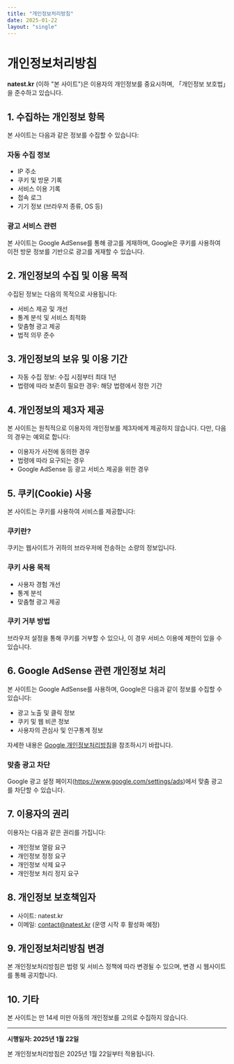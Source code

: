 ```yaml
---
title: "개인정보처리방침"
date: 2025-01-22
layout: "single"
---
```


# 개인정보처리방침

**natest.kr** (이하 "본 사이트")은 이용자의 개인정보를 중요시하며, 「개인정보 보호법」을 준수하고 있습니다.

## 1. 수집하는 개인정보 항목

본 사이트는 다음과 같은 정보를 수집할 수 있습니다:

### 자동 수집 정보
- IP 주소
- 쿠키 및 방문 기록
- 서비스 이용 기록
- 접속 로그
- 기기 정보 (브라우저 종류, OS 등)

### 광고 서비스 관련
본 사이트는 Google AdSense를 통해 광고를 게재하며, Google은 쿠키를 사용하여 이전 방문 정보를 기반으로 광고를 게재할 수 있습니다.

## 2. 개인정보의 수집 및 이용 목적

수집된 정보는 다음의 목적으로 사용됩니다:

- 서비스 제공 및 개선
- 통계 분석 및 서비스 최적화
- 맞춤형 광고 제공
- 법적 의무 준수

## 3. 개인정보의 보유 및 이용 기간

- 자동 수집 정보: 수집 시점부터 최대 1년
- 법령에 따라 보존이 필요한 경우: 해당 법령에서 정한 기간

## 4. 개인정보의 제3자 제공

본 사이트는 원칙적으로 이용자의 개인정보를 제3자에게 제공하지 않습니다. 다만, 다음의 경우는 예외로 합니다:

- 이용자가 사전에 동의한 경우
- 법령에 따라 요구되는 경우
- Google AdSense 등 광고 서비스 제공을 위한 경우

## 5. 쿠키(Cookie) 사용

본 사이트는 쿠키를 사용하여 서비스를 제공합니다:

### 쿠키란?
쿠키는 웹사이트가 귀하의 브라우저에 전송하는 소량의 정보입니다.

### 쿠키 사용 목적
- 사용자 경험 개선
- 통계 분석
- 맞춤형 광고 제공

### 쿠키 거부 방법
브라우저 설정을 통해 쿠키를 거부할 수 있으나, 이 경우 서비스 이용에 제한이 있을 수 있습니다.

## 6. Google AdSense 관련 개인정보 처리

본 사이트는 Google AdSense를 사용하며, Google은 다음과 같이 정보를 수집할 수 있습니다:

- 광고 노출 및 클릭 정보
- 쿠키 및 웹 비콘 정보
- 사용자의 관심사 및 인구통계 정보

자세한 내용은 [Google 개인정보처리방침](https://policies.google.com/privacy)을 참조하시기 바랍니다.

### 맞춤 광고 차단
Google 광고 설정 페이지(https://www.google.com/settings/ads)에서 맞춤 광고를 차단할 수 있습니다.

## 7. 이용자의 권리

이용자는 다음과 같은 권리를 가집니다:

- 개인정보 열람 요구
- 개인정보 정정 요구
- 개인정보 삭제 요구
- 개인정보 처리 정지 요구

## 8. 개인정보 보호책임자

- 사이트: natest.kr
- 이메일: contact@natest.kr (운영 시작 후 활성화 예정)

## 9. 개인정보처리방침 변경

본 개인정보처리방침은 법령 및 서비스 정책에 따라 변경될 수 있으며, 변경 시 웹사이트를 통해 공지합니다.

## 10. 기타

본 사이트는 만 14세 미만 아동의 개인정보를 고의로 수집하지 않습니다.

---

**시행일자: 2025년 1월 22일**

본 개인정보처리방침은 2025년 1월 22일부터 적용됩니다.

